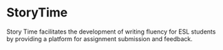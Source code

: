 # StoryTime
Story Time facilitates the development of writing fluency for ESL students by providing a platform for assignment submission and feedback.
